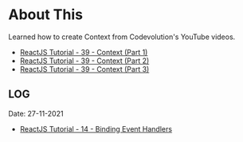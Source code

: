 # About This

Learned how to create Context from Codevolution's YouTube videos.

- [ReactJS Tutorial - 39 - Context (Part 1)](https://www.youtube.com/watch?v=j3j8St50fNY)
- [ReactJS Tutorial - 39 - Context (Part 2)](https://www.youtube.com/watch?v=lTjQjWemKgE)
- [ReactJS Tutorial - 39 - Context (Part 3)](https://www.youtube.com/watch?v=A9WlkhdLnn0)

## LOG

Date: 27-11-2021
 - [ReactJS Tutorial - 14 - Binding Event Handlers](https://www.youtube.com/watch?v=kVWpBtRjkCk&list=PLC3y8-rFHvwgg3vaYJgHGnModB54rxOk3&index=14)
